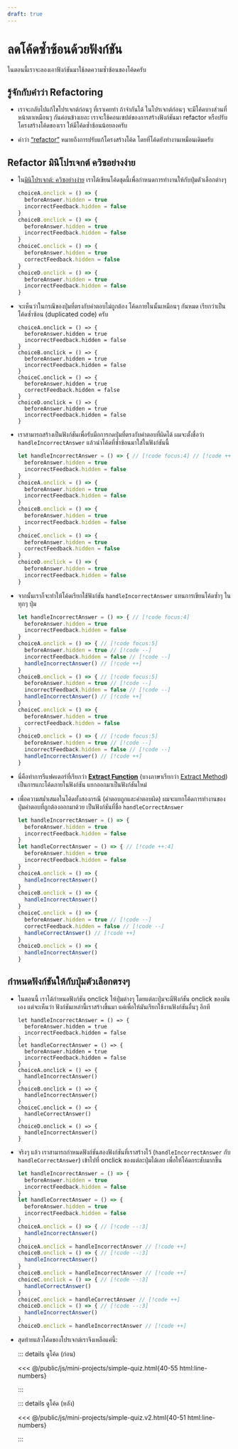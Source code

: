 ```yaml
---
draft: true
---
```


<script setup>
  import HtmlOutput from './components/HtmlOutput.vue'
</script>

# ลดโค้ดซ้ำซ้อนด้วยฟังก์ชัน

ในตอนนี้เราจะลองเอาฟังก์ชันมาใช้ลดความซ้ำซ้อนของโค้ดครับ

## รู้จักกับคำว่า Refactoring

- เราจะกลับไปแก้ไขโปรเจกต์ก่อนๆ ที่เราเคยทำ
  ถ้าจำกันได้ ในโปรเจกต์ก่อนๆ จะมีโค้ดบางส่วนที่หน้าตาเหมือนๆ กันค่อนข้างเยอะ
  เราจะใช้คอนเซปต์ของการสร้างฟังก์ชันมา refactor หรือปรับโครงสร้างโค้ดของเรา ให้มีโค้ดซ้ำซ้อนน้อยลงครับ

- คำว่า [“refactor”](https://refactoring.com/) หมายถึงการปรับแก้โครงสร้างโค้ด โดยที่โค้ดยังทำงานเหมือนเดิมครับ

## Refactor มินิโปรเจกต์ ควิซอย่างง่าย

- ใน[มินิโปรเจกต์: ควิซอย่างง่าย](./simple-quiz.md)
  เราได้เขียนโค้ดชุดนี้เพื่อกำหนดการทำงานให้กับปุ่มตัวเลือกต่างๆ

  <!-- prettier-ignore -->
  ```js
  choiceA.onclick = () => { 
    beforeAnswer.hidden = true
    incorrectFeedback.hidden = false
  }
  choiceB.onclick = () => {
    beforeAnswer.hidden = true
    incorrectFeedback.hidden = false
  }
  choiceC.onclick = () => { 
    beforeAnswer.hidden = true
    correctFeedback.hidden = false
  }
  choiceD.onclick = () => { 
    beforeAnswer.hidden = true
    incorrectFeedback.hidden = false
  }
  ```

- จะเห็นว่าในกรณีของปุ่มที่ตรงกับคำตอบไม่ถูกต้อง
  โค้ดภายในนั้นเหมือนๆ กันหมด
  เรียกว่าเป็นโค้ดซ้ำซ้อน (duplicated code) ครับ

  <!-- prettier-ignore -->
  ```js{2-3,6-7,14-15}
  choiceA.onclick = () => { 
    beforeAnswer.hidden = true
    incorrectFeedback.hidden = false
  }
  choiceB.onclick = () => {
    beforeAnswer.hidden = true
    incorrectFeedback.hidden = false
  }
  choiceC.onclick = () => { 
    beforeAnswer.hidden = true
    correctFeedback.hidden = false
  }
  choiceD.onclick = () => { 
    beforeAnswer.hidden = true
    incorrectFeedback.hidden = false
  }
  ```

- เราสามารถสร้างเป็นฟังก์ชันเพื่อรับมือการกดปุ่มที่ตรงกับคำตอบที่ผิดได้
  ผมจะตั้งชื่อว่า `handleIncorrectAnswer`
  แล้วนำโค้ดที่ซ้ำซ้อนมาใส่ในฟังก์ชันนี้

  <!-- prettier-ignore -->
  ```js
  let handleIncorrectAnswer = () => { // [!code focus:4] // [!code ++:4]
    beforeAnswer.hidden = true
    incorrectFeedback.hidden = false
  }
  choiceA.onclick = () => {
    beforeAnswer.hidden = true
    incorrectFeedback.hidden = false
  }
  choiceB.onclick = () => {
    beforeAnswer.hidden = true
    incorrectFeedback.hidden = false
  }
  choiceC.onclick = () => { 
    beforeAnswer.hidden = true
    correctFeedback.hidden = false
  }
  choiceD.onclick = () => { 
    beforeAnswer.hidden = true
    incorrectFeedback.hidden = false
  }
  ```

- จากนั้นเราก็จะทำให้โค้ดเรียกใช้ฟังก์ชัน `handleIncorrectAnswer`
  แทนการเขียนโค้ดซ้ำๆ ในทุกๆ ปุ่ม

  <!-- prettier-ignore -->
  ```js
  let handleIncorrectAnswer = () => { // [!code focus:4]
    beforeAnswer.hidden = true
    incorrectFeedback.hidden = false
  }
  choiceA.onclick = () => { // [!code focus:5]
    beforeAnswer.hidden = true // [!code --]
    incorrectFeedback.hidden = false // [!code --]
    handleIncorrectAnswer() // [!code ++]
  }
  choiceB.onclick = () => { // [!code focus:5]
    beforeAnswer.hidden = true // [!code --]
    incorrectFeedback.hidden = false // [!code --]
    handleIncorrectAnswer() // [!code ++]
  }
  choiceC.onclick = () => { 
    beforeAnswer.hidden = true
    correctFeedback.hidden = false
  }
  choiceD.onclick = () => { // [!code focus:5]
    beforeAnswer.hidden = true // [!code --]
    incorrectFeedback.hidden = false // [!code --]
    handleIncorrectAnswer() // [!code ++]
  }
  ```

- นี่คือท่าการรีแฟคเตอร์ที่เรียกว่า [**Extract Function**](https://refactoring.com/catalog/extractFunction.html) (บางภาษาเรียกว่า [Extract Method](https://refactoring.guru/extract-method))
  เป็นการแกะโค้ดภายในฟังก์ชัน แยกออกมาเป็นฟังก์ชันใหม่

- เพื่อความสม่ำเสมอในโค้ดทั้งสองกรณี (คำตอบถูกและคำตอบผิด)
  ผมจะแยกโค้ดการทำงานของปุ่มคำตอบที่ถูกต้องออกมาด้วย
  เป็นฟังก์ชันที่ชื่อ `handleCorrectAnswer`

  <!-- prettier-ignore -->
  ```js
  let handleIncorrectAnswer = () => {
    beforeAnswer.hidden = true
    incorrectFeedback.hidden = false
  }
  let handleCorrectAnswer = () => { // [!code ++:4]
    beforeAnswer.hidden = true
    incorrectFeedback.hidden = false
  }
  choiceA.onclick = () => {
    handleIncorrectAnswer()
  }
  choiceB.onclick = () => {
    handleIncorrectAnswer()
  }
  choiceC.onclick = () => {
    beforeAnswer.hidden = true // [!code --]
    correctFeedback.hidden = false // [!code --]
    handleCorrectAnswer() // [!code ++]
  }
  choiceD.onclick = () => {
    handleIncorrectAnswer()
  }
  ```

## กำหนดฟังก์ชันให้กับปุ่มตัวเลือกตรงๆ

- ในตอนนี้ เราได้กำหนดฟังก์ชัน onclick ให้ปุ่มต่างๆ
  โดยแต่ละปุ่มจะมีฟังก์ชัน onclick ของมันเอง
  แต่จะเห็นว่า ฟังก์ชันเหล่านี้เราสร้างขึ้นมา แค่เพื่อให้มันเรียกใช้งานฟังก์ชันอื่นๆ อีกที

  <!-- prettier-ignore -->
  ```js{9-20}
  let handleIncorrectAnswer = () => {
    beforeAnswer.hidden = true
    incorrectFeedback.hidden = false
  }
  let handleCorrectAnswer = () => {
    beforeAnswer.hidden = true
    incorrectFeedback.hidden = false
  }
  choiceA.onclick = () => {
    handleIncorrectAnswer()
  }
  choiceB.onclick = () => {
    handleIncorrectAnswer()
  }
  choiceC.onclick = () => { 
    handleCorrectAnswer()
  }
  choiceD.onclick = () => {
    handleIncorrectAnswer()
  }
  ```

- จริงๆ แล้ว
  เราสามารถกำหนดฟังก์ชันสองฟังก์ชันที่เราสร้างไว้ (`handleIncorrectAnswer` กับ `handleCorrectAnswer`) เข้าไปที่ onclick ของแต่ละปุ่มได้เลย
  เพื่อให้โค้ดกระชับมากขึ้น

  <!-- prettier-ignore -->
  ```js
  let handleIncorrectAnswer = () => {
    beforeAnswer.hidden = true
    incorrectFeedback.hidden = false
  }
  let handleCorrectAnswer = () => {
    beforeAnswer.hidden = true
    incorrectFeedback.hidden = false
  }
  choiceA.onclick = () => { // [!code --:3]
    handleIncorrectAnswer()
  }
  choiceA.onclick = handleIncorrectAnswer // [!code ++]
  choiceB.onclick = () => { // [!code --:3]
    handleIncorrectAnswer()
  }
  choiceB.onclick = handleIncorrectAnswer // [!code ++]
  choiceC.onclick = () => { // [!code --:3]
    handleCorrectAnswer()
  }
  choiceC.onclick = handleCorrectAnswer // [!code ++]
  choiceD.onclick = () => { // [!code --:3]
    handleIncorrectAnswer()
  }
  choiceD.onclick = handleIncorrectAnswer // [!code ++]
  ```

- สุดท้ายแล้วโค้ดของโปรเจกต์เราจึงเหลือแค่นี้:

  ::: details ดูโค้ด (ก่อน)

  <<< @/public/js/mini-projects/simple-quiz.html{40-55 html:line-numbers}

  :::

  ::: details ดูโค้ด (หลัง)

  <<< @/public/js/mini-projects/simple-quiz.v2.html{40-51 html:line-numbers}

  :::

  <HtmlOutput src="/js/mini-projects/simple-quiz.v2.html" :height="256" />
